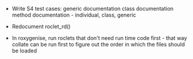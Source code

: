 * Write S4 test cases:
  generic documentation
  class documentation
  method documentation - individual, class, generic

* Redocument roclet_rd()

* In roxygenise, run roclets that don't need run time code first - that way
  collate can be run first to figure out the order in which the files should
  be loaded
